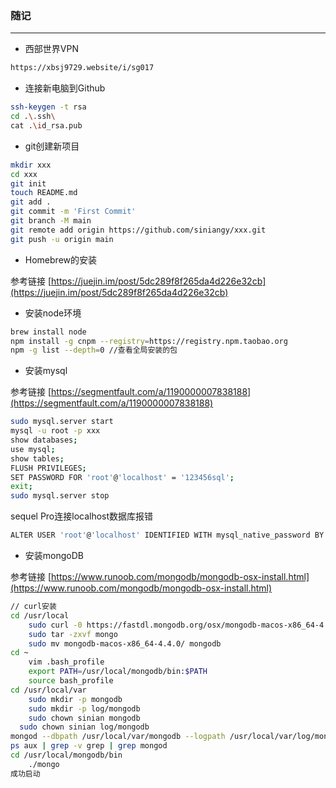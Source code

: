 ### 随记

---

- 西部世界VPN

```bash
https://xbsj9729.website/i/sg017
```

- 连接新电脑到Github

```bash
ssh-keygen -t rsa
cd .\.ssh\
cat .\id_rsa.pub
```

- git创建新项目

```bash
mkdir xxx
cd xxx
git init 
touch README.md
git add .
git commit -m 'First Commit'
git branch -M main
git remote add origin https://github.com/siniangy/xxx.git
git push -u origin main
```

- Homebrew的安装

参考链接 [https://juejin.im/post/5dc289f8f265da4d226e32cb](https://juejin.im/post/5dc289f8f265da4d226e32cb)

- 安装node环境

```bash
brew install node
npm install -g cnpm --registry=https://registry.npm.taobao.org
npm -g list --depth=0 //查看全局安装的包
```

- 安装mysql

参考链接 [https://segmentfault.com/a/1190000007838188](https://segmentfault.com/a/1190000007838188)

```bash
sudo mysql.server start
mysql -u root -p xxx
show databases;
use mysql;
show tables;
FLUSH PRIVILEGES; 
SET PASSWORD FOR 'root'@'localhost' = '123456sql';
exit;
sudo mysql.server stop
```

sequel Pro连接localhost数据库报错

```bash
ALTER USER 'root'@'localhost' IDENTIFIED WITH mysql_native_password BY 'root'; // 改变root用户的加密方式，密码现在是root了
```

- 安装mongoDB

参考链接 [https://www.runoob.com/mongodb/mongodb-osx-install.html](https://www.runoob.com/mongodb/mongodb-osx-install.html)

```bash
// curl安装
cd /usr/local
	sudo curl -0 https://fastdl.mongodb.org/osx/mongodb-macos-x86_64-4.4.0.tgz --output mongo
	sudo tar -zxvf mongo
	sudo mv mongodb-macos-x86_64-4.4.0/ mongodb
cd ~
	vim .bash_profile
	export PATH=/usr/local/mongodb/bin:$PATH
	source bash_profile
cd /usr/local/var
	sudo mkdir -p mongodb
	sudo mkdir -p log/mongodb
	sudo chown sinian mongodb
  sudo chown sinian log/mongodb
mongod --dbpath /usr/local/var/mongodb --logpath /usr/local/var/log/mongodb/mongo.log --fork
ps aux | grep -v grep | grep mongod
cd /usr/local/mongodb/bin
	./mongo
成功启动
```
